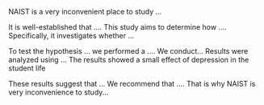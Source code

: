 

NAIST is a very inconvenient place to study ...

It is well-established that .... This study aims to determine how .... Specifically, it investigates whether ... 



To test the hypothesis ... we performed a .... 
We conduct...
Results were analyzed using ... The results showed a small effect of depression in the student life 



These results suggest that ... We recommend that .... That is why NAIST is very inconvenience to study...

